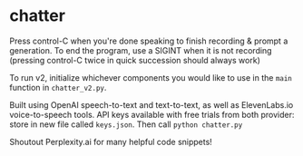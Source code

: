 # chatter

Press control-C when you're done speaking to finish recording & prompt a generation. To end the program, use a SIGINT when it is not recording (pressing control-C twice in quick succession should always work)

To run v2, initialize whichever components you would like to use in the ```main``` function in ```chatter_v2.py```. 

Built using OpenAI speech-to-text and text-to-text, as well as ElevenLabs.io voice-to-speech tools.
API keys available with free trials from both provider: store in new file called ``` keys.json ```. Then call ``` python chatter.py ```

Shoutout Perplexity.ai for many helpful code snippets!
